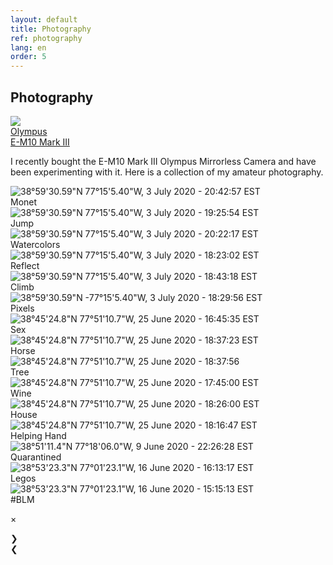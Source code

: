 ```yaml
---
layout: default
title: Photography
ref: photography
lang: en
order: 5
---
```


## Photography

<div class="sameHeight">
<div class="item">
<img id="rightImg" src="files/photography/olympus.png">
<div class="middle">
<div class="piclabel"><a href="https://getolympus.com/digitalcameras/omd/e-m10-mark-iii.html" target="_blank">Olympus <br> E-M10 Mark III</a></div></div>
</div>

I recently bought the E-M10 Mark III Olympus Mirrorless Camera and have been experimenting with it. Here is a collection of my amateur photography.

</div>

<div class="row">

<div class="pic"><img id="15" src="files/photography/monet.jpg" onClick="modftn(this);currentSlide(15)" alt="38°59'30.59&quot;N 77°15'5.40&quot;W, 3 July 2020 - 20:42:57 EST">
<div class="middle">
<div class="piclabel">Monet</div>
</div></div>

<div class="pic"><img id="14" src="files/photography/jump.jpg" onClick="modftn(this);currentSlide(14)" alt="38°59'30.59&quot;N 77°15'5.40&quot;W, 3 July 2020 - 19:25:54 EST">
<div class="middle">
<div class="piclabel">Jump</div>
</div></div>

<div class="pic"><img id="13" src="files/photography/moon.jpg" onClick="modftn(this);currentSlide(13)" alt="38°59'30.59&quot;N 77°15'5.40&quot;W, 3 July 2020 - 20:22:17 EST">
<div class="middle">
<div class="piclabel">Watercolors</div>
</div></div>

<div class="pic"><img id="12" src="files/photography/reflect.jpg" onClick="modftn(this);currentSlide(12)" alt="38°59'30.59&quot;N 77°15'5.40&quot;W, 3 July 2020 - 18:23:02 EST">
<div class="middle">
<div class="piclabel">Reflect</div>
</div></div>

<div class="pic"><img id="11" src="files/photography/climb.jpg" onClick="modftn(this);currentSlide(11)" alt="38°59'30.59&quot;N 77°15'5.40&quot;W, 3 July 2020 - 18:43:18 EST">
<div class="middle">
<div class="piclabel">Climb</div>
</div></div>

<div class="pic"><img id="10" src="files/photography/pixels.jpg" onClick="modftn(this);currentSlide(10)" alt="38°59'30.59&quot;N -77°15'5.40&quot;W, 3 July 2020 - 18:29:56 EST">
<div class="middle">
<div class="piclabel">Pixels</div>
</div></div>

<div class="pic"><img id="9" src="files/photography/sex.jpg" onClick="modftn(this);currentSlide(9)" alt="38°45'24.8&quot;N 77°51'10.7&quot;W, 25 June 2020 - 16:45:35 EST">
<div class="middle">
<div class="piclabel">Sex</div>
</div></div>

<div class="pic"><img id="8" src="files/photography/horse.jpg" onClick="modftn(this);currentSlide(8)" alt="38°45'24.8&quot;N 77°51'10.7&quot;W, 25 June 2020 - 18:37:23 EST">
<div class="middle">
<div class="piclabel">Horse</div>
</div></div>

<div class="pic"><img id="7" src="files/photography/tree.jpg" onClick="modftn(this);currentSlide(7)" alt="38°45'24.8&quot;N 77°51'10.7&quot;W, 25 June 2020 - 18:37:56">
<div class="middle">
<div class="piclabel">Tree</div>
</div></div>

<div class="pic"><img id="6" src="files/photography/wine.jpg" onClick="modftn(this);currentSlide(6)" alt="38°45'24.8&quot;N 77°51'10.7&quot;W, 25 June 2020 - 17:45:00 EST">
<div class="middle">
<div class="piclabel">Wine</div>
</div></div>

<div class="pic"><img id="5" src="files/photography/house.jpg" onClick="modftn(this);currentSlide(5)" alt="38°45'24.8&quot;N 77°51'10.7&quot;W, 25 June 2020 - 18:26:00 EST">
<div class="middle">
<div class="piclabel">House</div>
</div></div>

<div class="pic"><img id="4" src="files/photography/helpinghand.jpg" onClick="modftn(this);currentSlide(4)" alt="38°45'24.8&quot;N 77°51'10.7&quot;W, 25 June 2020 - 18:16:47 EST">
<div class="middle">
<div class="piclabel">Helping Hand</div>
</div></div>

<div class="pic"><img id="3" src="files/photography/quarantined.JPG" onClick="modftn(this);currentSlide(3)" alt="38°51'11.4&quot;N 77°18'06.0&quot;W, 9 June 2020 - 22:26:28 EST">
<div class="middle">
<div class="piclabel">Quarantined</div>
</div></div>

<div class="pic"><img id="2" src="files/photography/legos.JPG" onClick="modftn(this);currentSlide(2)" alt="38°53'23.3&quot;N 77°01'23.1&quot;W, 16 June 2020 - 16:13:17 EST">
<div class="middle">
<div class="piclabel">Legos</div>
</div></div>

<div class="pic"><img id="1" src="files/photography/blm.JPG" onClick="modftn(this);currentSlide(1)" alt="38°53'23.3&quot;N 77°01'23.1&quot;W, 16 June 2020 - 15:15:13 EST">
<div class="middle">
<div class="piclabel">#BLM</div>
</div></div>

</div>



<!-- The Modal -->
<div id="myModal" class="modal">

  <!-- The Close Button -->
  <span class="close">&times;</span>

  <!-- Modal Content (The Image) -->
  <img class="modal-content" id="img01">

  <!-- Modal Caption (Image Text) -->
  <div id="caption"></div>

  <div class="next" onclick="next()">&#10095;</div>
  <div class="prev" onclick="prev()">&#10094;</div>


</div>

<script src="/assets/js/main.js"></script>

